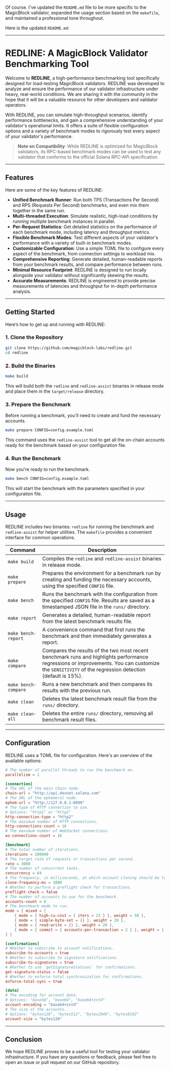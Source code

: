 Of course. I've updated the `README.md` file to be more specific to the MagicBlock validator, expanded the usage section based on the `makefile`, and maintained a professional tone throughout.

Here is the updated `README.md`:

-----

# REDLINE: A MagicBlock Validator Benchmarking Tool

Welcome to **REDLINE**, a high-performance benchmarking tool specifically designed for load-testing MagicBlock validators. REDLINE was developed to analyze and ensure the performance of our validator infrastructure under heavy, real-world conditions. We are sharing it with the community in the hope that it will be a valuable resource for other developers and validator operators.

With REDLINE, you can simulate high-throughput scenarios, identify performance bottlenecks, and gain a comprehensive understanding of your validator's operational limits. It offers a suite of flexible configuration options and a variety of benchmark modes to rigorously test every aspect of your validator's performance.

> **Note on Compatibility**: While REDLINE is optimized for MagicBlock validators, its RPC-based benchmark modes can be used to test any validator that conforms to the official Solana RPC-API specification.

-----

## Features

Here are some of the key features of REDLINE:

  * **Unified Benchmark Runner**: Run both TPS (Transactions Per Second) and RPS (Requests Per Second) benchmarks, and even mix them together in the same run.
  * **Multi-threaded Execution**: Simulate realistic, high-load conditions by running multiple benchmark instances in parallel.
  * **Per-Request Statistics**: Get detailed statistics on the performance of each benchmark mode, including latency and throughput metrics.
  * **Flexible Benchmark Modes**: Test different aspects of your validator's performance with a variety of built-in benchmark modes.
  * **Customizable Configuration**: Use a simple TOML file to configure every aspect of the benchmark, from connection settings to workload mix.
  * **Comprehensive Reporting**: Generate detailed, human-readable reports from your benchmark results, and compare performance between runs.
  * **Minimal Resource Footprint**: REDLINE is designed to run locally alongside your validator without significantly skewing the results.
  * **Accurate Measurements**: REDLINE is engineered to provide precise measurements of latencies and throughput for in-depth performance analysis.

-----

## Getting Started

Here’s how to get up and running with REDLINE:

### 1\. Clone the Repository

```bash
git clone https://github.com/magicblock-labs/redline.git
cd redline
```

### 2\. Build the Binaries

```bash
make build
```

This will build both the `redline` and `redline-assist` binaries in release mode and place them in the `target/release` directory.

### 3\. Prepare the Benchmark

Before running a benchmark, you'll need to create and fund the necessary accounts.

```bash
make prepare CONFIG=config.example.toml
```

This command uses the `redline-assist` tool to get all the on-chain accounts ready for the benchmark based on your configuration file.

### 4\. Run the Benchmark

Now you're ready to run the benchmark.

```bash
make bench CONFIG=config.example.toml
```

This will start the benchmark with the parameters specified in your configuration file.

-----

## Usage

REDLINE includes two binaries: `redline` for running the benchmark and `redline-assist` for helper utilities. The `makefile` provides a convenient interface for common operations.

| Command | Description |
| --- | --- |
| `make build` | Compiles the `redline` and `redline-assist` binaries in release mode. |
| `make prepare` | Prepares the environment for a benchmark run by creating and funding the necessary accounts, using the specified `CONFIG` file. |
| `make bench` | Runs the benchmark with the configuration from the specified `CONFIG` file. Results are saved as a timestamped JSON file in the `runs/` directory. |
| `make report` | Generates a detailed, human-readable report from the latest benchmark results file. |
| `make bench-report` | A convenience command that first runs the benchmark and then immediately generates a report. |
| `make compare` | Compares the results of the two most recent benchmark runs and highlights performance regressions or improvements. You can customize the `SENSITIVITY` of the regression detection (default is 15%). |
| `make bench-compare`| Runs a new benchmark and then compares its results with the previous run. |
| `make clean` | Deletes the latest benchmark result file from the `runs/` directory. |
| `make clean-all` | Deletes the entire `runs/` directory, removing all benchmark result files. |

-----

## Configuration

REDLINE uses a TOML file for configuration. Here's an overview of the available options:

```toml
# The number of parallel threads to run the benchmark on.
parallelism = 1

[connection]
# The URL of the main chain node.
chain-url = "http://api.devnet.solana.com"
# The URL of the ephemeral node.
ephem-url = "http://127.0.0.1:8899"
# The type of HTTP connection to use.
# Options: "http1" or "http2"
http-connection-type = "http2"
# The maximum number of HTTP connections.
http-connections-count = 16
# The maximum number of WebSocket connections.
ws-connections-count = 16

[benchmark]
# The total number of iterations.
iterations = 100000
# The target rate of requests or transactions per second.
rate = 3000
# The number of concurrent tasks.
concurrency = 64
# The frequency, in milliseconds, at which account cloning should be triggered.
clone-frequency-ms = 1000
# Whether to perform a preflight check for transactions.
preflight-check = false
# The number of accounts to use for the benchmark.
accounts-count = 8
# The benchmark mode to run.
mode = { mixed = [
    { mode = { high-cu-cost = { iters = 23 } }, weight = 50 },
    { mode = { simple-byte-set = {} }, weight = 29 },
    { mode = { read-write = {} }, weight = 20 },
    { mode = { commit = { accounts-per-transaction = 2 } }, weight = 1 },
] }

[confirmations]
# Whether to subscribe to account notifications.
subscribe-to-accounts = true
# Whether to subscribe to signature notifications.
subscribe-to-signatures = true
# Whether to use `getSignatureStatuses` for confirmations.
get-signature-status = false
# Whether to enforce total synchronization for confirmations.
enforce-total-sync = true

[data]
# The encoding for account data.
# Options: "base58", "base64", "base64+zstd"
account-encoding = "base64+zstd"
# The size of the accounts.
# Options: "bytes128", "bytes512", "bytes2048", "bytes8192"
account-size = "bytes128"
```

-----

## Conclusion

We hope REDLINE proves to be a useful tool for testing your validator infrastructure. If you
have any questions or feedback, please feel free to open an issue or pull request on our GitHub
repository.
